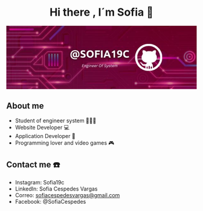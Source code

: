 <div align = "center">
<h1 align = "center">Hi there , I´m Sofia 👋</h1>
</div>
<img src= "imagenes/Encabezado sofia.jpg"/>

## About me 
- Student of engineer system 👩🏻‍💻
- Website Developer  💻 
- Application Developer 📲
- Programming lover and video games 🎮

## Contact me ☎️
- Instagram: Sofia19c
- LinkedIn: Sofia Cespedes Vargas
- Correo: sofiacespedesvargas@gmail.com
- Facebook: @SofiaCespedes
<!--
**Sofia19c/Sofia19c** is a ✨ _special_ ✨ repository because its `README.md` (this file) appears on your GitHub profile.

Here are some ideas to get you started:

- 🔭 I’m currently working on ...
- 🌱 I’m currently learning ...
- 👯 I’m looking to collaborate on ...
- 🤔 I’m looking for help with ...
- 💬 Ask me about ...
- 📫 How to reach me: ...
- 😄 Pronouns: ...
- ⚡ Fun fact: ...
-->
